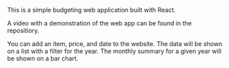 This is a simple budgeting web application built with React.

A video with a demonstration of the web app can be found in the repositiory.

You can add an item, price, and date to the website. The data will be shown on a list with a filter for the year. The monthly summary for a given year will be shown on a bar chart.
